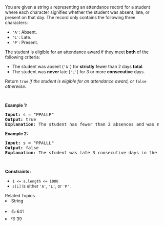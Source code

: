 <p>You are given a string <code>s</code> representing an attendance record for a student where each character signifies whether the student was absent, late, or present on that day. The record only contains the following three characters:</p>

<ul> 
 <li><code>'A'</code>: Absent.</li> 
 <li><code>'L'</code>: Late.</li> 
 <li><code>'P'</code>: Present.</li> 
</ul>

<p>The student is eligible for an attendance award if they meet <strong>both</strong> of the following criteria:</p>

<ul> 
 <li>The student was absent (<code>'A'</code>) for <strong>strictly</strong> fewer than 2 days <strong>total</strong>.</li> 
 <li>The student was <strong>never</strong> late (<code>'L'</code>) for 3 or more <strong>consecutive</strong> days.</li> 
</ul>

<p>Return <code>true</code><em> if the student is eligible for an attendance award, or </em><code>false</code><em> otherwise</em>.</p>

<p>&nbsp;</p> 
<p><strong class="example">Example 1:</strong></p>

<pre>
<strong>Input:</strong> s = "PPALLP"
<strong>Output:</strong> true
<strong>Explanation:</strong> The student has fewer than 2 absences and was never late 3 or more consecutive days.
</pre>

<p><strong class="example">Example 2:</strong></p>

<pre>
<strong>Input:</strong> s = "PPALLL"
<strong>Output:</strong> false
<strong>Explanation:</strong> The student was late 3 consecutive days in the last 3 days, so is not eligible for the award.
</pre>

<p>&nbsp;</p> 
<p><strong>Constraints:</strong></p>

<ul> 
 <li><code>1 &lt;= s.length &lt;= 1000</code></li> 
 <li><code>s[i]</code> is either <code>'A'</code>, <code>'L'</code>, or <code>'P'</code>.</li> 
</ul>

<div><div>Related Topics</div><div><li>String</li></div></div><br><div><li>👍 641</li><li>👎 39</li></div>